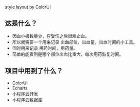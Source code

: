 style layout by ColorUI

## 这是什么？

- 因血小板数量少，在受伤之后很难止血。
- 所以就需要一个用来记录 出血部位，出血量，出血时间的小工具。
- 同时用来记录 用药时间，用药量。
- 简单的能看到是哪个部位出血比重大，每次用药恢复时间。

## 项目中用到了什么？

- ColorUI
- Echarts
- 小程序云开发
- 小程序云数据库

